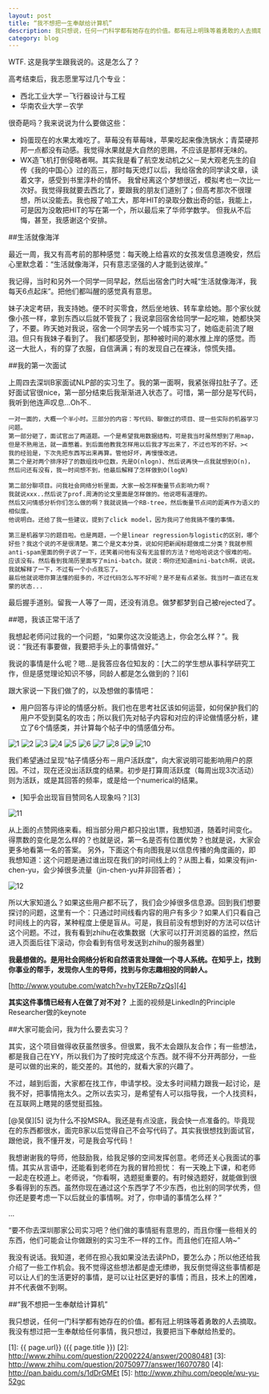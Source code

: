 ```yaml
---
layout: post
title: “我不想把一生奉献给计算机”
description: 我只想说，任何一门科学都有她存在的价值。都有冠上明珠等着勇敢的人去摘取。我没有想过把一生奉献给任何事情，我只想过，我要把当下奉献给热爱的。
category: blog
---
```


WTF. 这是我学生跟我说的。这是怎么了？

高考结束后，我志愿里写过几个专业：

* 西北工业大学－飞行器设计与工程
* 华南农业大学－农学

很奇葩吗？我来说说为什么要做这些：

* 妈蛋现在的水果太难吃了。草莓没有草莓味，苹果吃起来像洗锅水；青菜硬邦邦一点都没有动感。我觉得水果就是大自然的恩赐，不应该是那样无味的。
* WX造飞机打倒侵略者啊。其实我是看了航空发动机之父－吴大观老先生的自传《我的中国心》过的高三，那时每天熄灯以后，我给宿舍的同学读文章，读着文字，感受到书里淳朴的情怀。 我曾经离这个梦想很近，模拟考也一次比一次好。我觉得我就要去西北了，要跟我的朋友们道别了；但高考那次不很理想，所以没能去。我也报了哈工大，那年HIT的录取分数出奇的低，我能上，可是因为没敢把HIT的写在第一个，所以最后来了华师学数学。
但我从不后悔，甚至，我感谢这个安排。


##生活就像海洋

最近一周，我又有高考前的那种感觉：每天晚上给喜欢的女孩发信息道晚安，然后心里默念着：“生活就像海洋，只有意志坚强的人才能到达彼岸。”

我记得，当时和另外一个同学一同早起，然后出宿舍门时大喊“生活就像海洋，我每天6点起床”。把他们都叫醒的感觉真有意思。

妹子决定考研，我支持她。便不时买零食，然后坐地铁、转车拿给她。那个家伙就像小孩一样，拿到东西以后就不管我了；我说拿回宿舍给同学一起吃嘛，她都快哭了，不要。昨天她对我说，宿舍一个同学去另一个城市实习了，她临走前流了眼泪。但只有我妹子看到了。
我们都感受到，那种被时间的潮水推上岸的感觉。而这一大批人，有的穿了衣服，自信满满；有的发现自己在裸泳，惊慌失措。

##我的第一次面试

上周四去深圳B家面试NLP部的实习生了。我的第一面啊，我紧张得拉肚子了。还好面试官很nice，第一部分结束后我渐渐进入状态了。可惜，第一部分是写代码，我听到他连声叹息...Oh不..

	一对一面的，大概一个半小时。三部分的内容：写代码、聊做过的项目、提一些实际的机器学习问题。
	第一部分砸了，面试官出了两道题。一个是希望我用数据结构，可是我当时虽然想到了用map，
	但是不熟用法，就一直憋着。到后面他教我怎样用以后我才写出来了，不过也写的不好。>< 
	我的经验是，下次先把东西写出来再算。管他好坏，再慢慢改进。
	第二个是对两个排序好了的数组找中位数，先是O(nlogn)、然后说再快一点我就想到O(n)，
	然后问还有没有，我一时间想不到，他最后解释了怎样做到O(logN)
	
	第二部分聊项目。问我社会网络分析里面，大家一般怎样衡量节点影响力啊？
	我就说xxx..然后说了prof.周涛的论文里面是怎样做的。他说嗯有道理的。
	然后又问情感分析你们怎么做的啊？我就说搞一个RB-tree，然后衡量节点间的距离作为语义的相似度。
	他说明白。还给了我一些建议，提到了click model，因为我问了他我搞不懂的事情。
	
	第三是机器学习的题目啦。也是两题，一个是linear regression与logistic的区别，哪个好些？我这个说的不是很清楚。第二个是文本分类，说如何把新闻标题做成二分类？我就参照anti-spam里面的例子说了一下，还笑着问他有没有无监督的方法？他哈哈说这个很难的啦。应该没有。然后看到我简历里面写了mini-batch，就说：啊你还知道mini-batch啊，说说。我就解释了一下，不过有一个小点我忘了。
	最后他就说嗯你算法懂的挺多的，不过代码怎么写不好呢？是不是有点紧张。我当时一直还在发蒙的状态...
	
最后握手道别。留我一人等了一周，还没有消息。做梦都梦到自己被rejected了。

##嗯，我该正常干活了

我想起老师问过我的一个问题，“如果你这次没能选上，你会怎么样？”。我说：“我还有事要做，我要把手头上的事情做好。”

我说的事情是什么呢？嗯...是我答应各位知友的：[大二的学生想从事科学研究工作，但是感觉理论知识不够，同龄人都是怎么做到的？][6]


跟大家说一下我们做了的，以及想做的事情吧：
* 用户回答与评论的情感分析。我们也在思考社区该如何运营，如何保护我们的用户不受到莫名的攻击；所以我们先对帖子内容和对应的评论做情感分析，建立了6个情感类，并计算每个帖子中的情感值分布。

![1](/images/pursue-your-dream-with-whole-life/1.png)
![2](/images/pursue-your-dream-with-whole-life/2.png)
![3](/images/pursue-your-dream-with-whole-life/3.png)
![4](/images/pursue-your-dream-with-whole-life/4.png)
![5](/images/pursue-your-dream-with-whole-life/5.png)
![6](/images/pursue-your-dream-with-whole-life/6.png)
![7](/images/pursue-your-dream-with-whole-life/7.png)
![8](/images/pursue-your-dream-with-whole-life/8.png)
![9](/images/pursue-your-dream-with-whole-life/9.png)
![10](/images/pursue-your-dream-with-whole-life/10.png)


我们希望通过呈现“帖子情感分布－用户活跃度”，向大家说明可能影响用户的原因。不过，现在还没出活跃度的结果。初步是打算周活跃度（每周出现3次活动）则为活跃，或是其回答的频率，或是给一个numerical的结果。

* [知乎会出现盲目赞同名人现象吗？][3]

![11](/images/pursue-your-dream-with-whole-life/11.png)

从上面的点赞网络来看。相当部分用户都只投出1票，我想知道，随着时间变化。得票数的变化是怎么样的？也就是说，第一名是否有位置优势？也就是说，大家会更多地看第一名的答案。 另外，下面这个有向图我是以信息传播的角度画的，即我想知道：这个问题是通过谁出现在我们的时间线上的？从图上看，如果没有jin-chen-yu，会少掉很多流量（jin-chen-yu并非回答者）；

![12](/images/pursue-your-dream-with-whole-life/12.png)

所以大家知道么？如果这些用户都不玩了，我们会少掉很多信息源。回到我们想要探讨的问题，这里有一个：只通过时间线看内容的用户有多少？如果人们只看自己时间线上的内容，某种程度上便是盲从。可是，我目前没有想到好的方法可以估计这个问题。不过，我有看到zhihu在收集数据（大家可以打开浏览器的监控，然后进入页面后往下滚动，你会看到有信号发送到zhihu的服务器里）

**我最想做的。是用社会网络分析和自然语言处理做一个寻人系统。在知乎上，找到你事业的帮手，发现你人生的导师，找到与你志趣相投的同龄人。**

[http://www.youtube.com/watch?v=hyT2ERp7zQs][4]

**其实这件事情已经有人在做了对不对？** 上面的视频是LinkedIn的Principle Researcher做的keynote



##大家可能会问，我为什么要去实习？

其实，这个项目做得收获虽然很多。但很累，我不太会跟队友合作；有一些想法，都是我自己在YY，所以我们为了按时完成这个东西。就不得不分开两部分，一些是可以做的出来的，能交差的。其他的，就看大家的兴趣了。

不过，越到后面，大家都在找工作，申请学校。没太多时间精力跟我一起讨论，是我不好，把事情拖太久。之所以去实习，是希望有人可以指导我，一个人找资料，在互联网上瞎晃的感觉挺孤独。

[@吴俣][5] 说为什么不投MSRA。我还是有点没底，我会快一点准备的。毕竟现在的东西都很水，面完B家以后觉得自己不会写代码了。其实我很想找到面试官，跟他说，我不懂开发，可是我会写代码！

我想谢谢我的导师，他鼓励我，给我足够的空间发挥创意。老师还关心我面试的事情。其实从言语中，还能看到老师在为我的冒险担忧：
   有一天晚上下课，和老师一起走在校道上。老师说，“你看啊，选题挺重要的。有时候选题好，就能做到很多看得到的东西。虽然你现在通过这个东西学了不少东西，也比别的同学优秀，但你还是要考虑一下以后就业的事情啊。对了，你申请的事情怎么样？”

...

   “要不你去深圳那家公司实习吧？他们做的事情挺有意思的，而且你懂一些相关的东西，他们可能会让你做跟别的实习生不一样的工作。而且他们在招人呐~”

我没有说话。我知道，老师在担心我如果没法去读PhD，要怎么办；所以他还给我介绍了一些工作机会。我不觉得这些想法都是虚无缥缈，我反倒觉得这些事情都是可以让人们的生活更好的事情，是可以让社区更好的事情；而且，技术上的困难，并不代表做不到啊。


##“我不想把一生奉献给计算机”

我只想说，任何一门科学都有她存在的价值。都有冠上明珠等着勇敢的人去摘取。我没有想过把一生奉献给任何事情，我只想过，我要把当下奉献给热爱的。





[zihaolucky]:    http://zihaolucky.github.io  "zihaolucky"
[1]:    {{ page.url}}  ({{ page.title }})
[2]: http://www.zhihu.com/question/22002224/answer/20080481
[3]: http://www.zhihu.com/question/20750977/answer/16070780
[4]: http://pan.baidu.com/s/1dDrGMEt
[5]: http://www.zhihu.com/people/wu-yu-52gc

